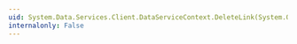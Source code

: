 ```yaml
---
uid: System.Data.Services.Client.DataServiceContext.DeleteLink(System.Object,System.String,System.Object)
internalonly: False
---
```

